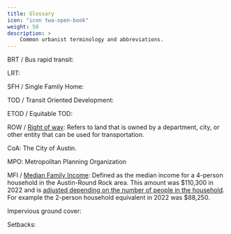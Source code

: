```yaml
---
title: Glossary
icon: "icon twa-open-book"
weight: 50
description: >
    Common urbanist terminology and abbreviations.
---
```


BRT / Bus rapid transit: 

LRT:

SFH / Single Family Home:

TOD / Transit Oriented Development:

ETOD / Equitable TOD:

ROW / [Right of way](https://en.m.wikipedia.org/wiki/Right-of-way_(transportation)): Refers to land that is owned by a department, city, or other entity that can be used for transportation.

CoA: The City of Austin.

MPO: Metropolitan Planning Organization

MFI / [Median Family Income](https://data.austintexas.gov/stories/s/EOA-B-6-Median-Family-Income/r93e-edn2/): Defined as the median income for a 4-person household in the Austin-Round Rock area. This amount was $110,300 in 2022 and is [adjusted depending on the number of people in the household](https://www.austintexas.gov/sites/default/files/files/Housing_%26_Planning/MFI%20Chart%20Effective_2022.pdf). For example the 2-person household equivalent in 2022 was $88,250.

Impervious ground cover: 

Setbacks:
